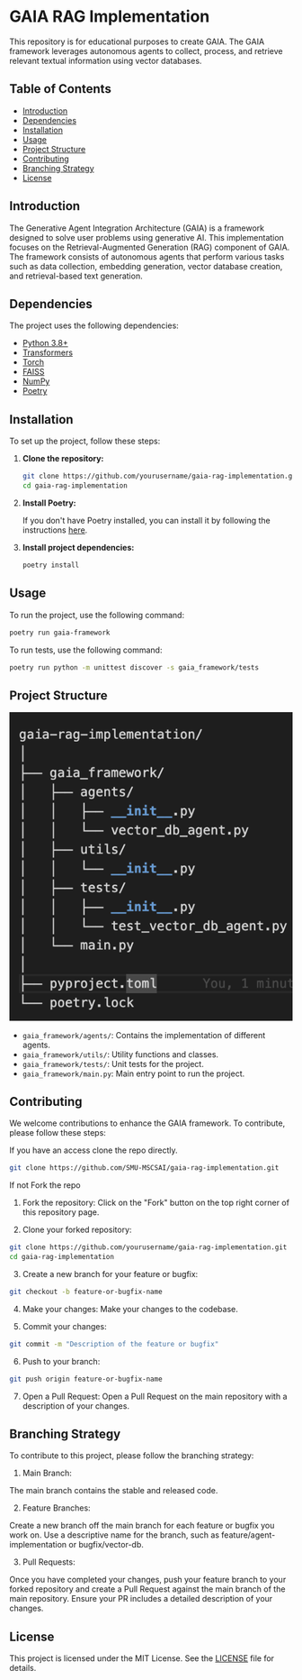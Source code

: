 # GAIA RAG Implementation
This repository is for educational purposes to create GAIA. The GAIA framework leverages autonomous agents to collect, process, and retrieve relevant textual information using vector databases.

## Table of Contents
- [Introduction](#introduction)
- [Dependencies](#dependencies)
- [Installation](#installation)
- [Usage](#usage)
- [Project Structure](#project-structure)
- [Contributing](#contributing)
- [Branching Strategy](#branching-strategy)
- [License](#license)

## Introduction

The Generative Agent Integration Architecture (GAIA) is a framework designed to solve user problems using generative AI. This implementation focuses on the Retrieval-Augmented Generation (RAG) component of GAIA. The framework consists of autonomous agents that perform various tasks such as data collection, embedding generation, vector database creation, and retrieval-based text generation.

## Dependencies

The project uses the following dependencies:

- [Python 3.8+](https://www.python.org/downloads/)
- [Transformers](https://github.com/huggingface/transformers)
- [Torch](https://pytorch.org/)
- [FAISS](https://github.com/facebookresearch/faiss)
- [NumPy](https://numpy.org/)
- [Poetry](https://python-poetry.org/)

## Installation

To set up the project, follow these steps:

1. **Clone the repository:**

    ```bash
    git clone https://github.com/yourusername/gaia-rag-implementation.git
    cd gaia-rag-implementation
    ```

2. **Install Poetry:**

    If you don't have Poetry installed, you can install it by following the instructions [here](https://python-poetry.org/docs/#installation).

3. **Install project dependencies:**

    ```bash
    poetry install
    ```

## Usage

To run the project, use the following command:

```bash
poetry run gaia-framework
```
To run tests, use the following command:

```bash
poetry run python -m unittest discover -s gaia_framework/tests
```

## Project Structure

![alt text](images/image.png)

- `gaia_framework/agents/`: Contains the implementation of different agents.
- `gaia_framework/utils/`: Utility functions and classes.
- `gaia_framework/tests/`: Unit tests for the project.
- `gaia_framework/main.py`: Main entry point to run the project.

## Contributing
We welcome contributions to enhance the GAIA framework. To contribute, please follow these steps:

If you have an access clone the repo directly.

```bash
git clone https://github.com/SMU-MSCSAI/gaia-rag-implementation.git
```
If not Fork the repo
1. Fork the repository:
  Click on the "Fork" button on the top right corner of this repository page.

2. Clone your forked repository:
```bash
git clone https://github.com/yourusername/gaia-rag-implementation.git
cd gaia-rag-implementation
```

3. Create a new branch for your feature or bugfix:
```bash
git checkout -b feature-or-bugfix-name
```

4. Make your changes:
Make your changes to the codebase.

5. Commit your changes:
```bash
git commit -m "Description of the feature or bugfix"
```

6. Push to your branch:
```bash
git push origin feature-or-bugfix-name
```

7. Open a Pull Request:
Open a Pull Request on the main repository with a description of your changes.

## Branching Strategy
To contribute to this project, please follow the branching strategy:

1. Main Branch:

The main branch contains the stable and released code.

2. Feature Branches:

Create a new branch off the main branch for each feature or bugfix you work on. Use a descriptive name for the branch, such as feature/agent-implementation or bugfix/vector-db.

3. Pull Requests:

Once you have completed your changes, push your feature branch to your forked repository and create a Pull Request against the main branch of the main repository. Ensure your PR includes a detailed description of your changes.

## License

This project is licensed under the MIT License. See the [LICENSE](LICENSE) file for details.






